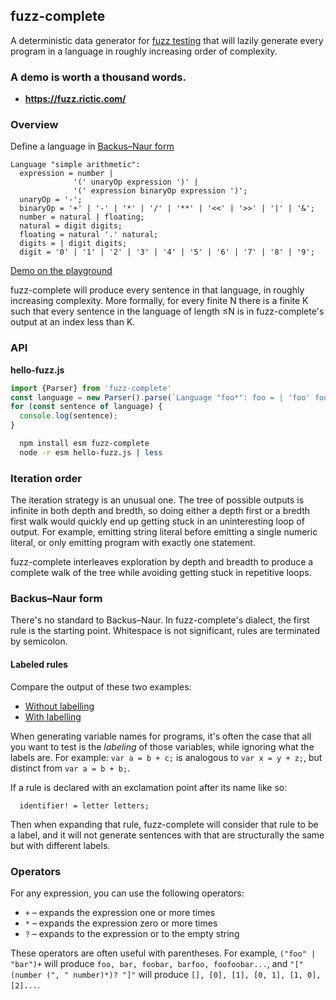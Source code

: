 ## fuzz-complete

A deterministic data generator for [fuzz testing](https://en.wikipedia.org/wiki/Fuzzing) that will lazily generate every program in a language in roughly increasing order of complexity.

### A demo is worth a thousand words.


* **https://fuzz.rictic.com/**


### Overview

Define a language in [Backus–Naur form](https://en.wikipedia.org/wiki/Backus%E2%80%93Naur_form)

```
Language "simple arithmetic":
  expression = number |
              '(' unaryOp expression ')' |
              '(' expression binaryOp expression ')';
  unaryOp = '-';
  binaryOp = '+' | '-' | '*' | '/' | '**' | '<<' | '>>' | '|' | '&';
  number = natural | floating;
  natural = digit digits;
  floating = natural '.' natural;
  digits = | digit digits;
  digit = '0' | '1' | '2' | '3' | '4' | '5' | '6' | '7' | '8' | '9';
```
[Demo on the playground](https://fuzz.rictic.com/?input=Language+%22simple+arithmetic%22%3A%0A++expression+%3D+number+%7C+%27%28%27+unaryOp+expression+%27%29%27+%7C+%27%28%27+expression+binaryOp+expression+%27%29%27%3B%0A++unaryOp+%3D+%27-%27%3B%0A++binaryOp+%3D+%27%2B%27+%7C+%27-%27+%7C+%27*%27+%7C+%27%2F%27+%7C+%27**%27+%7C+%27%3C%3C%27+%7C+%27%3E%3E%27+%7C+%27%7C%27+%7C+%27%26%27%3B%0A++number+%3D+natural+%7C+floating%3B%0A++natural+%3D+digit+digits%3B%0A++floating+%3D+natural+%27.%27+natural%3B%0A++digits+%3D+%7C+digit+digits%3B%0A++digit+%3D+%270%27+%7C+%271%27+%7C+%272%27+%7C+%273%27+%7C+%274%27+%7C+%275%27+%7C+%276%27+%7C+%277%27+%7C+%278%27+%7C+%279%27%3B+)

fuzz-complete will produce every sentence in that language, in roughly increasing complexity. More formally, for every finite N there is a finite K such that every sentence in the language of length ≤N is in fuzz-complete's output at an index less than K.


### API

**hello-fuzz.js**
```javascript
import {Parser} from 'fuzz-complete'
const language = new Parser().parse(`Language "foo*": foo = | 'foo' foo;`);
for (const sentence of language) {
  console.log(sentence);
}
```

```bash
  npm install esm fuzz-complete
  node -r esm hello-fuzz.js | less
```

### Iteration order

The iteration strategy is an unusual one. The tree of possible outputs is infinite in both depth and bredth, so doing either a depth first or a bredth first walk would quickly end up getting stuck in an uninteresting loop of output. For example, emitting string literal before emitting a single numeric literal, or only emitting program with exactly one statement.

fuzz-complete interleaves exploration by depth and breadth to produce a complete walk of the tree while avoiding getting stuck in repetitive loops.

### Backus–Naur form

There's no standard to Backus–Naur. In fuzz-complete's dialect, the first rule is the starting point. Whitespace is not significant, rules are terminated by semicolon.

#### Labeled rules

Compare the output of these two examples:

* [Without labelling](https://fuzz.rictic.com/?input=Language+%22add+two+variables%22%3A%0A++++file+%3D+%27var+%27+identifier+%27+%3D+%27+identifier+%27+%2B+%27+identifier%3B%0A++++identifier+%3D+letters%3B%0A++++letters+%3D+%27a%27+%7C+%27b%27+%7C+%27c%27+%7C+%27d%27+%7C+%27e%27+%7C+%27f%27+%7C+%27g%27+%7C+letters+letters%3B)
* [With labelling](https://fuzz.rictic.com/?input=Language+%22add+two+variables%22%3A%0A++++file+%3D+%27var+%27+identifier+%27+%3D+%27+identifier+%27+%2B+%27+identifier%3B%0A++++identifier%21+%3D+letters%3B%0A++++letters+%3D+%27a%27+%7C+%27b%27+%7C+%27c%27+%7C+%27d%27+%7C+%27e%27+%7C+%27f%27+%7C+%27g%27+%7C+letters+letters%3B)

When generating variable names for programs, it's often the case that all you want to test is the _labeling_ of those variables, while ignoring what the labels are. For example: `var a = b + c;` is analogous to `var x = y + z;`, but distinct from `var a = b + b;`.

If a rule is declared with an exclamation point after its name like so:

```
  identifier! = letter letters;
```

Then when expanding that rule, fuzz-complete will consider that rule to be a label, and it will not generate sentences with that are structurally the same but with different labels.

### Operators

For any expression, you can use the following operators:

  * `+` – expands the expression one or more times
  * `*` – expands the expression zero or more times
  * `?` – expands to the expression or to the empty string

These operators are often useful with parentheses. For example, `("foo" | "bar")+` will produce `foo, bar, foobar, barfoo, foofoobar...`, and `"[" (number (", " number)*)? "]"` will produce `[], [0], [1], [0, 1], [1, 0], [2]...`.
